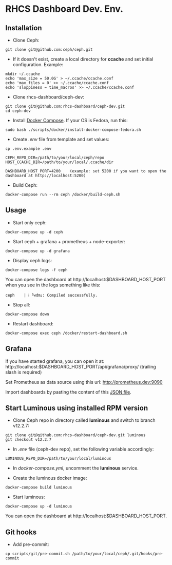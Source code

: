 # RHCS Dashboard Dev. Env.

## Installation

* Clone Ceph:
```
git clone git@github.com:ceph/ceph.git
```

* If it doesn't exist, create a local directory for **ccache** and set initial configuration. Example:
```
mkdir ~/.ccache
echo 'max_size = 50.0G' > ~/.ccache/ccache.conf
echo 'max_files = 0' >> ~/.ccache/ccache.conf
echo 'sloppiness = time_macros' >> ~/.ccache/ccache.conf
```

* Clone rhcs-dashboard/ceph-dev:
```
git clone git@github.com:rhcs-dashboard/ceph-dev.git
cd ceph-dev
```

* Install [Docker Compose](https://docs.docker.com/compose/install/). If your OS is Fedora, run this:
```
sudo bash ./scripts/docker/install-docker-compose-fedora.sh
```

* Create *.env* file from template and set values:
```
cp .env.example .env

CEPH_REPO_DIR=/path/to/your/local/ceph/repo
HOST_CCACHE_DIR=/path/to/your/local/.ccache/dir

DASHBOARD_HOST_PORT=4200    (example: set 5200 if you want to open the dashboard at http://localhost:5200)
```

* Build Ceph:
```
docker-compose run --rm ceph /docker/build-ceph.sh
```

## Usage

* Start only ceph:
```
docker-compose up -d ceph
```

* Start ceph + grafana + prometheus + node-exporter:
```
docker-compose up -d grafana
```

* Display ceph logs:
```
docker-compose logs -f ceph
```

You can open the dashboard at http://localhost:$DASHBOARD_HOST_PORT when you see in the logs something like this:
```
ceph    | ℹ ｢wdm｣: Compiled successfully.
```

* Stop all:
```
docker-compose down
```

* Restart dashboard:
```
docker-compose exec ceph /docker/restart-dashboard.sh
```

## Grafana

If you have started grafana, you can open it at:
http://localhost:$DASHBOARD_HOST_PORT/api/grafana/proxy/ (trailing slash is required)

Set Prometheus as data source using this url: http://prometheus.dev:9090

Import dashboards by pasting the content of this [JSON file](https://github.com/ceph/ceph/blob/master/monitoring/grafana/dashboards/ceph-cluster.json).

## Start Luminous using installed RPM version

* Clone Ceph repo in directory called **luminous** and switch to branch v12.2.7:
```
git clone git@github.com:rhcs-dashboard/ceph-dev.git luminous
git checkout v12.2.7
```

* In *.env* file (ceph-dev repo), set the following variable accordingly:
```
LUMINOUS_REPO_DIR=/path/to/your/local/luminous
```

* In *docker-compose.yml*, uncomment the **luminous** service.

* Create the luminous docker image:
```
docker-compose build luminous
```

* Start luminous:
```
docker-compose up -d luminous
```

You can open the dashboard at http://localhost:$DASHBOARD_HOST_PORT.

## Git hooks

* Add pre-commit:
```
cp scripts/git/pre-commit.sh /path/to/your/local/ceph/.git/hooks/pre-commit
```
